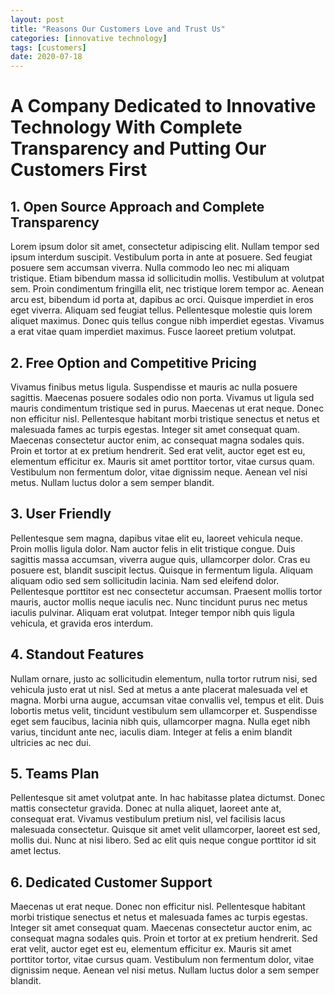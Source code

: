 ```yaml
---
layout: post
title: "Reasons Our Customers Love and Trust Us"
categories: [innovative technology]
tags: [customers]
date: 2020-07-18
---
```

# A Company Dedicated to Innovative Technology With Complete Transparency and Putting Our Customers First

## 1. Open Source Approach and Complete Transparency
Lorem ipsum dolor sit amet, consectetur adipiscing elit. Nullam tempor sed ipsum interdum suscipit. Vestibulum porta in ante at posuere. Sed feugiat posuere sem accumsan viverra. Nulla commodo leo nec mi aliquam tristique. Etiam bibendum massa id sollicitudin mollis. Vestibulum at volutpat sem. Proin condimentum fringilla elit, nec tristique lorem tempor ac. Aenean arcu est, bibendum id porta at, dapibus ac orci. Quisque imperdiet in eros eget viverra. Aliquam sed feugiat tellus. Pellentesque molestie quis lorem aliquet maximus. Donec quis tellus congue nibh imperdiet egestas. Vivamus a erat vitae quam imperdiet maximus. Fusce laoreet pretium volutpat.

## 2. Free Option and Competitive Pricing
Vivamus finibus metus ligula. Suspendisse et mauris ac nulla posuere sagittis. Maecenas posuere sodales odio non porta. Vivamus ut ligula sed mauris condimentum tristique sed in purus. Maecenas ut erat neque. Donec non efficitur nisl. Pellentesque habitant morbi tristique senectus et netus et malesuada fames ac turpis egestas. Integer sit amet consequat quam. Maecenas consectetur auctor enim, ac consequat magna sodales quis. Proin et tortor at ex pretium hendrerit. Sed erat velit, auctor eget est eu, elementum efficitur ex. Mauris sit amet porttitor tortor, vitae cursus quam. Vestibulum non fermentum dolor, vitae dignissim neque. Aenean vel nisi metus. Nullam luctus dolor a sem semper blandit.

## 3. User Friendly
Pellentesque sem magna, dapibus vitae elit eu, laoreet vehicula neque. Proin mollis ligula dolor. Nam auctor felis in elit tristique congue. Duis sagittis massa accumsan, viverra augue quis, ullamcorper dolor. Cras eu posuere est, blandit suscipit lectus. Quisque in fermentum ligula. Aliquam aliquam odio sed sem sollicitudin lacinia. Nam sed eleifend dolor. Pellentesque porttitor est nec consectetur accumsan. Praesent mollis tortor mauris, auctor mollis neque iaculis nec. Nunc tincidunt purus nec metus iaculis pulvinar. Aliquam erat volutpat. Integer tempor nibh quis ligula vehicula, et gravida eros interdum.

## 4. Standout Features
Nullam ornare, justo ac sollicitudin elementum, nulla tortor rutrum nisi, sed vehicula justo erat ut nisl. Sed at metus a ante placerat malesuada vel et magna. Morbi urna augue, accumsan vitae convallis vel, tempus et elit. Duis lobortis metus velit, tincidunt vestibulum sem ullamcorper et. Suspendisse eget sem faucibus, lacinia nibh quis, ullamcorper magna. Nulla eget nibh varius, tincidunt ante nec, iaculis diam. Integer at felis a enim blandit ultricies ac nec dui.

## 5. Teams Plan
Pellentesque sit amet volutpat ante. In hac habitasse platea dictumst. Donec mattis consectetur gravida. Donec at nulla aliquet, laoreet ante at, consequat erat. Vivamus vestibulum pretium nisl, vel facilisis lacus malesuada consectetur. Quisque sit amet velit ullamcorper, laoreet est sed, mollis dui. Nunc at nisi libero. Sed ac elit quis neque congue porttitor id sit amet lectus.

## 6. Dedicated Customer Support
Maecenas ut erat neque. Donec non efficitur nisl. Pellentesque habitant morbi tristique senectus et netus et malesuada fames ac turpis egestas. Integer sit amet consequat quam. Maecenas consectetur auctor enim, ac consequat magna sodales quis. Proin et tortor at ex pretium hendrerit. Sed erat velit, auctor eget est eu, elementum efficitur ex. Mauris sit amet porttitor tortor, vitae cursus quam. Vestibulum non fermentum dolor, vitae dignissim neque. Aenean vel nisi metus. Nullam luctus dolor a sem semper blandit.
